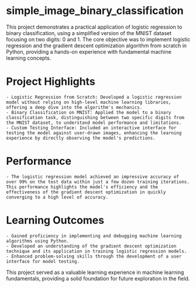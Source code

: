 # simple_image_binary_classification

This project demonstrates a practical application of logistic regression to binary classification, using a simplified version of the MNIST dataset focusing on two digits: 0 and 1. The core objective was to implement logistic regression and the gradient descent optimization algorithm from scratch in Python, providing a hands-on experience with fundamental machine learning concepts.

# Project Highlights

    - Logistic Regression from Scratch: Developed a logistic regression model without relying on high-level machine learning libraries, offering a deep dive into the algorithm's mechanics.
    - Binary Classification on MNIST: Applied the model to a binary classification task, distinguishing between two specific digits from the MNIST dataset, to understand model performance and limitations.
    - Custom Testing Interface: Included an interactive interface for testing the model against user-drawn images, enhancing the learning experience by directly observing the model's predictions.

# Performance
    - The logistic regression model achieved an impressive accuracy of over 99% on the test data within just a few dozen training iterations. This performance highlights the model's efficiency and the effectiveness of the gradient descent optimization in quickly converging to a high level of accuracy.

# Learning Outcomes

    - Gained proficiency in implementing and debugging machine learning algorithms using Python.
    - Developed an understanding of the gradient descent optimization technique and its application in training logistic regression models.
    - Enhanced problem-solving skills through the development of a user interface for model testing.

This project served as a valuable learning experience in machine learning fundamentals, providing a solid foundation for future exploration in the field.